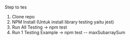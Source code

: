 Step to tes
1. Clone repo
2. NPM Install (Untuk install library testing yaitu jest)
3. Run All Testing -> npm test
4. Run 1 Testing Example -> npm test -- maxSubarraySum
